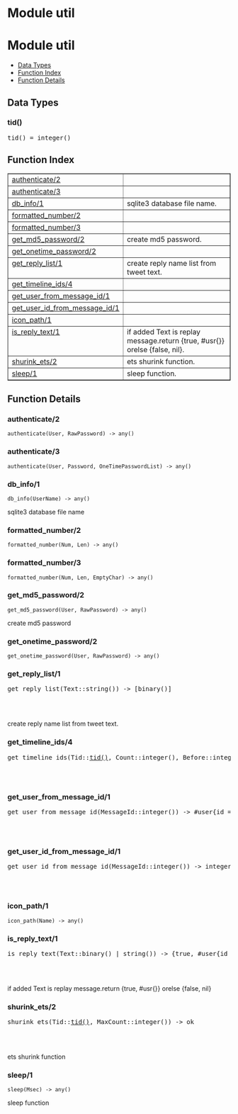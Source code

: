Module util
===========


<h1>Module util</h1>

* [Data Types](#types)
* [Function Index](#index)
* [Function Details](#functions)







<h2><a name="types">Data Types</a></h2>





<h3 class="typedecl"><a name="type-tid">tid()</a></h3>




<pre>tid() = integer()</pre>


<h2><a name="index">Function Index</a></h2>



<table width="100%" border="1" cellspacing="0" cellpadding="2" summary="function index"><tr><td valign="top"><a href="#authenticate-2">authenticate/2</a></td><td></td></tr><tr><td valign="top"><a href="#authenticate-3">authenticate/3</a></td><td></td></tr><tr><td valign="top"><a href="#db_info-1">db_info/1</a></td><td>sqlite3 database file name.</td></tr><tr><td valign="top"><a href="#formatted_number-2">formatted_number/2</a></td><td></td></tr><tr><td valign="top"><a href="#formatted_number-3">formatted_number/3</a></td><td></td></tr><tr><td valign="top"><a href="#get_md5_password-2">get_md5_password/2</a></td><td>create md5 password.</td></tr><tr><td valign="top"><a href="#get_onetime_password-2">get_onetime_password/2</a></td><td></td></tr><tr><td valign="top"><a href="#get_reply_list-1">get_reply_list/1</a></td><td>create reply name list from tweet text.</td></tr><tr><td valign="top"><a href="#get_timeline_ids-4">get_timeline_ids/4</a></td><td></td></tr><tr><td valign="top"><a href="#get_user_from_message_id-1">get_user_from_message_id/1</a></td><td></td></tr><tr><td valign="top"><a href="#get_user_id_from_message_id-1">get_user_id_from_message_id/1</a></td><td></td></tr><tr><td valign="top"><a href="#icon_path-1">icon_path/1</a></td><td></td></tr><tr><td valign="top"><a href="#is_reply_text-1">is_reply_text/1</a></td><td>if added Text is replay message.return {true, #usr{}} orelse {false, nil}.</td></tr><tr><td valign="top"><a href="#shurink_ets-2">shurink_ets/2</a></td><td>ets shurink function.</td></tr><tr><td valign="top"><a href="#sleep-1">sleep/1</a></td><td>sleep function.</td></tr></table>




<h2><a name="functions">Function Details</a></h2>


<a name="authenticate-2"></a>

<h3>authenticate/2</h3>





`authenticate(User, RawPassword) -> any()`

<a name="authenticate-3"></a>

<h3>authenticate/3</h3>





`authenticate(User, Password, OneTimePasswordList) -> any()`

<a name="db_info-1"></a>

<h3>db_info/1</h3>





`db_info(UserName) -> any()`



sqlite3 database file name
<a name="formatted_number-2"></a>

<h3>formatted_number/2</h3>





`formatted_number(Num, Len) -> any()`

<a name="formatted_number-3"></a>

<h3>formatted_number/3</h3>





`formatted_number(Num, Len, EmptyChar) -> any()`

<a name="get_md5_password-2"></a>

<h3>get_md5_password/2</h3>





`get_md5_password(User, RawPassword) -> any()`



create md5 password
<a name="get_onetime_password-2"></a>

<h3>get_onetime_password/2</h3>





`get_onetime_password(User, RawPassword) -> any()`

<a name="get_reply_list-1"></a>

<h3>get_reply_list/1</h3>





<pre>get_reply_list(Text::string()) -> [binary()]</pre>
<br></br>




create reply name list from tweet text.
<a name="get_timeline_ids-4"></a>

<h3>get_timeline_ids/4</h3>





<pre>get_timeline_ids(Tid::<a href="#type-tid">tid()</a>, Count::integer(), Before::integer(), Result::[integer()]) -> [term()]</pre>
<br></br>


<a name="get_user_from_message_id-1"></a>

<h3>get_user_from_message_id/1</h3>





<pre>get_user_from_message_id(MessageId::integer()) -> #user{id = undefined | non_neg_integer(), status = atom(), pid = undefined | pid(), name = undefined | binary(), mail = undefined | binary(), password = undefined | binary()}</pre>
<br></br>


<a name="get_user_id_from_message_id-1"></a>

<h3>get_user_id_from_message_id/1</h3>





<pre>get_user_id_from_message_id(MessageId::integer()) -> integer()</pre>
<br></br>


<a name="icon_path-1"></a>

<h3>icon_path/1</h3>





`icon_path(Name) -> any()`

<a name="is_reply_text-1"></a>

<h3>is_reply_text/1</h3>





<pre>is_reply_text(Text::binary() | string()) -> {true, #user{id = undefined | non_neg_integer(), status = atom(), pid = undefined | pid(), name = undefined | binary(), mail = undefined | binary(), password = undefined | binary()}} | {false, nil}</pre>
<br></br>




if added Text is replay message.return {true, #usr{}} orelse {false, nil}
<a name="shurink_ets-2"></a>

<h3>shurink_ets/2</h3>





<pre>shurink_ets(Tid::<a href="#type-tid">tid()</a>, MaxCount::integer()) -> ok</pre>
<br></br>




ets shurink function
<a name="sleep-1"></a>

<h3>sleep/1</h3>





`sleep(Msec) -> any()`



sleep function
